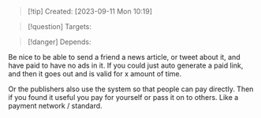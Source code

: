 
>[!tip] Created: [2023-09-11 Mon 10:19]

>[!question] Targets: 

>[!danger] Depends: 

Be nice to be able to send a friend a news article, or tweet about it, and have paid to have no ads in it.  If you could just auto generate a paid link, and then it goes out and is valid for x amount of time.

Or the publishers also use the system so that people can pay directly.  Then if you found it useful you pay for yourself or pass it on to others.  Like a payment network / standard.